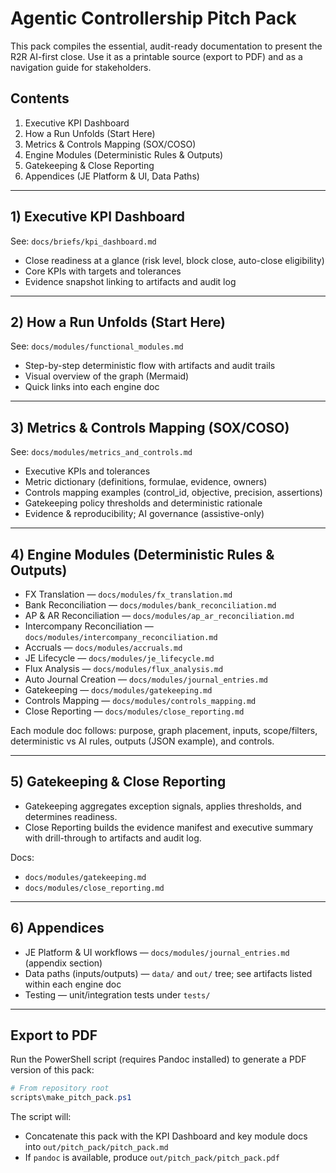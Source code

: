 # Agentic Controllership Pitch Pack

This pack compiles the essential, audit-ready documentation to present the R2R AI-first close. Use it as a printable source (export to PDF) and as a navigation guide for stakeholders.

## Contents

1. Executive KPI Dashboard
2. How a Run Unfolds (Start Here)
3. Metrics & Controls Mapping (SOX/COSO)
4. Engine Modules (Deterministic Rules & Outputs)
5. Gatekeeping & Close Reporting
6. Appendices (JE Platform & UI, Data Paths)

---

## 1) Executive KPI Dashboard

See: `docs/briefs/kpi_dashboard.md`

- Close readiness at a glance (risk level, block close, auto-close eligibility)
- Core KPIs with targets and tolerances
- Evidence snapshot linking to artifacts and audit log

---

## 2) How a Run Unfolds (Start Here)

See: `docs/modules/functional_modules.md`

- Step-by-step deterministic flow with artifacts and audit trails
- Visual overview of the graph (Mermaid)
- Quick links into each engine doc

---

## 3) Metrics & Controls Mapping (SOX/COSO)

See: `docs/modules/metrics_and_controls.md`

- Executive KPIs and tolerances
- Metric dictionary (definitions, formulae, evidence, owners)
- Controls mapping examples (control_id, objective, precision, assertions)
- Gatekeeping policy thresholds and deterministic rationale
- Evidence & reproducibility; AI governance (assistive-only)

---

## 4) Engine Modules (Deterministic Rules & Outputs)

- FX Translation — `docs/modules/fx_translation.md`
- Bank Reconciliation — `docs/modules/bank_reconciliation.md`
- AP & AR Reconciliation — `docs/modules/ap_ar_reconciliation.md`
- Intercompany Reconciliation — `docs/modules/intercompany_reconciliation.md`
- Accruals — `docs/modules/accruals.md`
- JE Lifecycle — `docs/modules/je_lifecycle.md`
- Flux Analysis — `docs/modules/flux_analysis.md`
- Auto Journal Creation — `docs/modules/journal_entries.md`
- Gatekeeping — `docs/modules/gatekeeping.md`
- Controls Mapping — `docs/modules/controls_mapping.md`
- Close Reporting — `docs/modules/close_reporting.md`

Each module doc follows: purpose, graph placement, inputs, scope/filters, deterministic vs AI rules, outputs (JSON example), and controls.

---

## 5) Gatekeeping & Close Reporting

- Gatekeeping aggregates exception signals, applies thresholds, and determines readiness.
- Close Reporting builds the evidence manifest and executive summary with drill-through to artifacts and audit log.

Docs:
- `docs/modules/gatekeeping.md`
- `docs/modules/close_reporting.md`

---

## 6) Appendices

- JE Platform & UI workflows — `docs/modules/journal_entries.md` (appendix section)
- Data paths (inputs/outputs) — `data/` and `out/` tree; see artifacts listed within each engine doc
- Testing — unit/integration tests under `tests/`

---

## Export to PDF

Run the PowerShell script (requires Pandoc installed) to generate a PDF version of this pack:

```powershell
# From repository root
scripts\make_pitch_pack.ps1
```

The script will:
- Concatenate this pack with the KPI Dashboard and key module docs into `out/pitch_pack/pitch_pack.md`
- If `pandoc` is available, produce `out/pitch_pack/pitch_pack.pdf`
